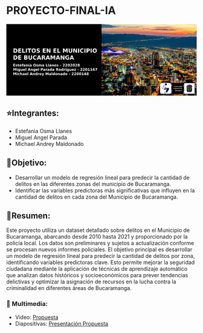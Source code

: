 # PROYECTO-FINAL-IA
![Image text](https://github.com/TMikeM/Delitos-Ocurridos-en-Bucaramanga/blob/main/BannerIA.png)

## ⭐Integrantes:
- Estefania Osma Llanes
- Miguel Angel Parada
- Michael Andrey Maldonado

## 📌Objetivo:
- Desarrollar un modelo de regresión lineal para predecir la cantidad de delitos en las diferentes zonas del municipio de Bucaramanga.
- Identificar las variables predictoras más significativas que influyen en la cantidad de delitos en cada zona del Municipio de Bucaramanga.

## 📌Resumen:
Este proyecto utiliza un dataset detallado sobre delitos en el Municipio de Bucaramanga, abarcando desde 2010 hasta 2021 y proporcionado por la policía local. Los datos son preliminares y sujetos a actualización conforme se procesan nuevos informes policiales. El objetivo principal es desarrollar un modelo de regresión lineal para predecir la cantidad de delitos por zona, identificando variables predictoras clave. Esto permite mejorar la seguridad ciudadana mediante la aplicación de técnicas de aprendizaje automático que analizan datos históricos y socioeconómicos para prever tendencias delictivas y optimizar la asignación de recursos en la lucha contra la criminalidad en diferentes áreas de Bucaramanga.


### 📌 Multimedia:
- Video: [Propuesta]()
- Diapositivas: [Presentación Propuesta]()
